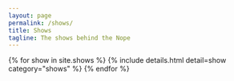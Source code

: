 ```yaml
---
layout: page
permalink: /shows/
title: Shows
tagline: The shows behind the Nope
---
```


<div class="detail-page">
{% for show in site.shows %}
{% include details.html detail=show category="shows" %}
{% endfor %}
</div>

